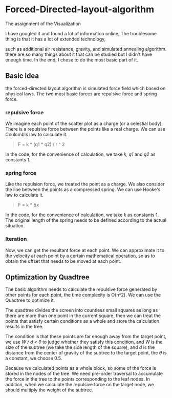 # Forced-Directed-layout-algorithm
The assignment of the Visualization

I have googled it and found a lot of information online, The troublesome thing is that it has a lot of extended technology, 

such as additional air resistance, gravity, and simulated annealing algorithm. there are so many things about it that can be studied but I  didn't have enough time. In the end, I chose to do the most basic part of it.

## Basic idea

the forced-directed layout algorithm is simulated force field which based on physical laws. The two most basic forces are repulsive force and spring force.

### repulsive force

We imagine each point of the scatter plot as a charge (or a celestial body). There is a repulsive force between the points like a real charge. We can use Coulomb's law to calculate it.

> F = k * (q1 * q2) / r ^ 2

In the code, for the convenience of calculation, we take *k*, *q1* and *q2* as constants 1.

### spring force

Like the repulsion force, we  treated the point  as a charge. We also consider the line between the points as a compressed spring. We can use Hooke's law to calculate it.

> F = k * Δx

In the code, for the convenience of calculation, we take *k* as constants 1, The original length of the spring needs to be defined according to the actual situation.

### Iteration

Now, we can get the resultant force at each point. We can approximate it to the velocity at each point by a certain mathematical operation, so as to obtain the offset that needs to be moved at each point.

## Optimization by Quadtree

The basic algorithm needs to calculate the repulsive force generated by other points for each point, the time complexity is O(n^2). We can use the Quadtree to optimize it.

The quadtree divides the screen into countless small squares as long as there are more than one point in the current square, then we can treat the points that satisfy certain conditions as a whole and store the calculation results in the tree.

The condition is that these points are far enough away from the target point, we use *W / d < θ* to judge whether they satisfy this condition, and *W* is the size of the subtree (we take the side length of the square), and *d* is the distance from the center of gravity of the subtree to the target point, the *θ* is a constant, we choose 0.5.

Because we calculated points as a whole block, so some of the force is stored in the nodes of the tree. We need pre-order traversal to accumulate the force in the tree to the points corresponding to the leaf nodes. In addition, when we calculate the repulsive force on the target node, we should multiply the weight of the subtree.
